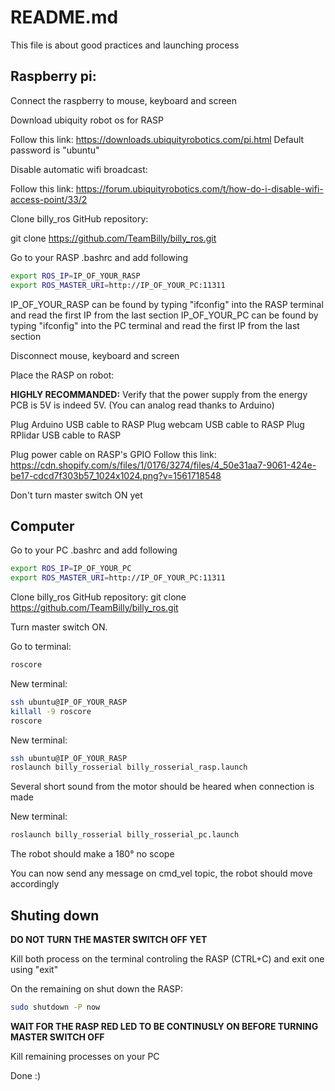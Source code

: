 # README.md

This file is about good practices and launching process

## Raspberry pi:

Connect the raspberry to mouse, keyboard and screen

Download ubiquity robot os for RASP

Follow this link: https://downloads.ubiquityrobotics.com/pi.html
Default password is "ubuntu"

Disable automatic wifi broadcast:

Follow this link: https://forum.ubiquityrobotics.com/t/how-do-i-disable-wifi-access-point/33/2

Clone billy_ros GitHub repository:

git clone https://github.com/TeamBilly/billy_ros.git

Go to your RASP .bashrc and add following
```bash
export ROS_IP=IP_OF_YOUR_RASP
export ROS_MASTER_URI=http://IP_OF_YOUR_PC:11311
```
IP_OF_YOUR_RASP can be found by typing "ifconfig" into the RASP terminal and read the first IP from the last section
IP_OF_YOUR_PC can be found by typing "ifconfig" into the PC terminal and read the first IP from the last section

Disconnect mouse, keyboard and screen

Place the RASP on robot:
	
**HIGHLY RECOMMANDED:**
Verify that the power supply from the energy PCB is 5V is indeed 5V.
(You can analog read thanks to Arduino)

Plug Arduino USB cable to RASP
Plug webcam USB cable to RASP
Plug RPlidar USB cable to RASP

Plug power cable on RASP's GPIO
Follow this link: https://cdn.shopify.com/s/files/1/0176/3274/files/4_50e31aa7-9061-424e-be17-cdcd7f303b57_1024x1024.png?v=1561718548

Don't turn master switch ON yet


## Computer
Go to your PC .bashrc and add following
```bash
export ROS_IP=IP_OF_YOUR_PC
export ROS_MASTER_URI=http://IP_OF_YOUR_PC:11311
```

Clone billy_ros GitHub repository:
git clone https://github.com/TeamBilly/billy_ros.git

Turn master switch ON.

Go to terminal:
```bash
roscore
```

New terminal:
```bash
ssh ubuntu@IP_OF_YOUR_RASP
killall -9 roscore
roscore
```

New terminal:
```bash
ssh ubuntu@IP_OF_YOUR_RASP
roslaunch billy_rosserial billy_rosserial_rasp.launch
```
Several short sound from the motor should be heared when connection is made

New terminal:
```bash
roslaunch billy_rosserial billy_rosserial_pc.launch
```
The robot should make a 180° no scope

You can now send any message on cmd_vel topic, the robot should move accordingly


## Shuting down

**DO NOT TURN THE MASTER SWITCH OFF YET**

Kill both process on the terminal controling the RASP (CTRL+C) and exit one using "exit"

On the remaining on shut down the RASP:
```bash
sudo shutdown -P now
```

**WAIT FOR THE RASP RED LED TO BE CONTINUSLY ON BEFORE TURNING MASTER SWITCH OFF**

Kill remaining processes on your PC

Done :)
